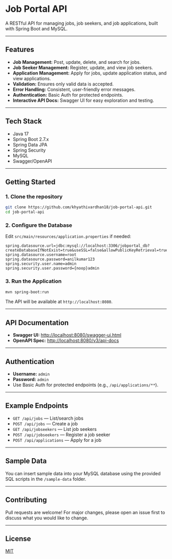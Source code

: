 # Job Portal API

A RESTful API for managing jobs, job seekers, and job applications, built with Spring Boot and MySQL.

---

## Features

- **Job Management:** Post, update, delete, and search for jobs.
- **Job Seeker Management:** Register, update, and view job seekers.
- **Application Management:** Apply for jobs, update application status, and view applications.
- **Validation:** Ensures only valid data is accepted.
- **Error Handling:** Consistent, user-friendly error messages.
- **Authentication:** Basic Auth for protected endpoints.
- **Interactive API Docs:** Swagger UI for easy exploration and testing.

---

## Tech Stack

- Java 17
- Spring Boot 2.7.x
- Spring Data JPA
- Spring Security
- MySQL
- Swagger/OpenAPI

---

## Getting Started

### 1. **Clone the repository**

```bash
git clone https://github.com/khyathivardhan18/job-portal-api.git
cd job-portal-api
```

### 2. **Configure the Database**

Edit `src/main/resources/application.properties` if needed:

```properties
spring.datasource.url=jdbc:mysql://localhost:3306/jobportal_db?createDatabaseIfNotExist=true&useSSL=false&allowPublicKeyRetrieval=true
spring.datasource.username=root
spring.datasource.password=anilkumar123
spring.security.user.name=admin
spring.security.user.password={noop}admin
```

### 3. **Run the Application**

```bash
mvn spring-boot:run
```

The API will be available at `http://localhost:8080`.

---

## API Documentation

- **Swagger UI:** [http://localhost:8080/swagger-ui.html](http://localhost:8080/swagger-ui.html)
- **OpenAPI Spec:** [http://localhost:8080/v3/api-docs](http://localhost:8080/v3/api-docs)

---

## Authentication

- **Username:** `admin`
- **Password:** `admin`
- Use Basic Auth for protected endpoints (e.g., `/api/applications/**`).

---

## Example Endpoints

- `GET /api/jobs` — List/search jobs
- `POST /api/jobs` — Create a job
- `GET /api/jobseekers` — List job seekers
- `POST /api/jobseekers` — Register a job seeker
- `POST /api/applications` — Apply for a job

---

## Sample Data

You can insert sample data into your MySQL database using the provided SQL scripts in the `/sample-data` folder.

---

## Contributing

Pull requests are welcome! For major changes, please open an issue first to discuss what you would like to change.

---

## License

[MIT](LICENSE) 